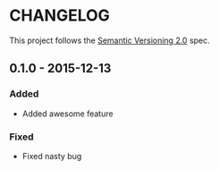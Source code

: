 # CHANGELOG

This project follows the [Semantic Versioning 2.0](http://semver.org/spec/v2.0.0.html) spec.

## 0.1.0 - 2015-12-13

### Added

- Added awesome feature

### Fixed

- Fixed nasty bug